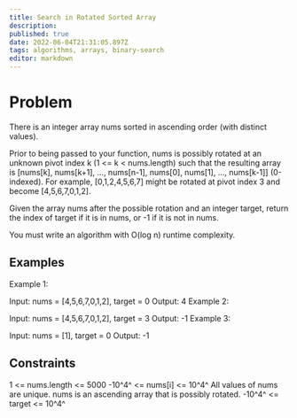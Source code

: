 ```yaml
---
title: Search in Rotated Sorted Array
description: 
published: true
date: 2022-06-04T21:31:05.897Z
tags: algorithms, arrays, binary-search
editor: markdown
---
```


# Problem
There is an integer array nums sorted in ascending order (with distinct values).

Prior to being passed to your function, nums is possibly rotated at an unknown pivot index k (1 <= k < nums.length) such that the resulting array is [nums[k], nums[k+1], ..., nums[n-1], nums[0], nums[1], ..., nums[k-1]] (0-indexed). For example, [0,1,2,4,5,6,7] might be rotated at pivot index 3 and become [4,5,6,7,0,1,2].

Given the array nums after the possible rotation and an integer target, return the index of target if it is in nums, or -1 if it is not in nums.

You must write an algorithm with O(log n) runtime complexity.

## Examples

Example 1:

Input: nums = [4,5,6,7,0,1,2], target = 0
Output: 4
Example 2:

Input: nums = [4,5,6,7,0,1,2], target = 3
Output: -1
Example 3:

Input: nums = [1], target = 0
Output: -1
 

## Constraints
1 <= nums.length <= 5000
-10^4^ <= nums[i] <= 10^4^
All values of nums are unique.
nums is an ascending array that is possibly rotated.
-10^4^ <= target <= 10^4^